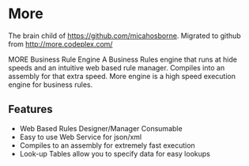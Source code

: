 More
====

The brain child of https://github.com/micahosborne. Migrated to github from http://more.codeplex.com/

MORE Business Rule Engine A Business Rules engine that runs at hide speeds and an intuitive web based rule manager. Compiles into an assembly for that extra speed. More engine is a high speed execution engine for business rules.   

Features 
--------
- Web Based Rules Designer/Manager Consumable
- Easy to use Web Service for json/xml 
- Compiles to an assembly for extremely fast execution 
- Look-up Tables allow you to specify data for easy lookups
